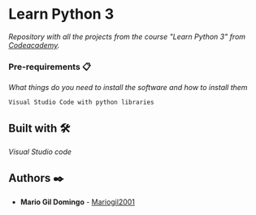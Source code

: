 # Learn Python 3

_Repository with all the projects from the course "Learn Python 3" from [Codeacademy](https://www.codecademy.com/catalog)._

### Pre-requirements 📋

_What things do you need to install the software and how to install them_

```
Visual Studio Code with python libraries
```

## Built with 🛠️

_Visual Studio code_

## Authors ✒️

* **Mario Gil Domingo** - [Mariogil2001](https://github.com/Mariogil2001)
